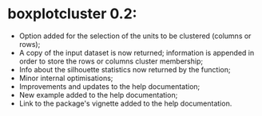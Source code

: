 # boxplotcluster 0.2:

* Option added for the selection of the units to be clustered (columns or rows);
* A copy of the input dataset is now returned; information is appended in order to store the rows or columns cluster membership;
* Info about the silhouette statistics now returned by the function;
* Minor internal optimisations;
* Improvements and updates to the help documentation;
* New example added to the help documentation;
* Link to the package's vignette added to the help documentation.
